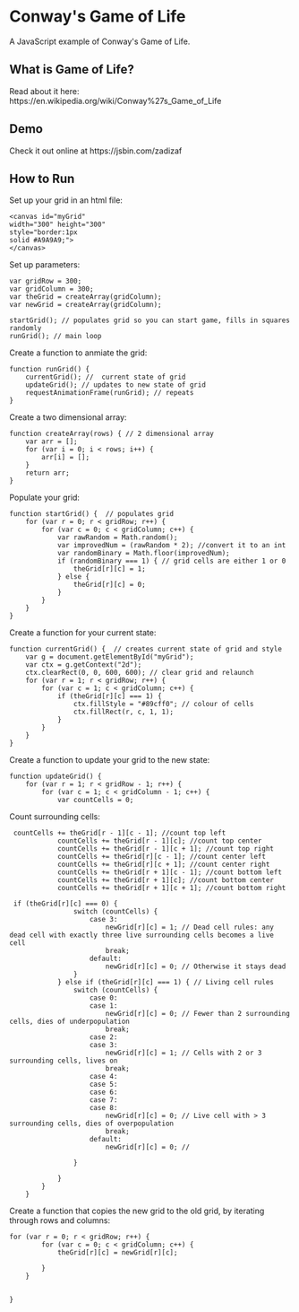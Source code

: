 <h1>Conway's Game of Life</h1>
<p>A JavaScript example of Conway's Game of Life.</p>

<h2>What is Game of Life?</h2>
<p>Read about it here: https://en.wikipedia.org/wiki/Conway%27s_Game_of_Life</p>

<h2>Demo</h2>
<p>Check it out online at https://jsbin.com/zadizaf</p>

<h2>How to Run</h2>

Set up your grid in an html file:
```
<canvas id="myGrid" 
width="300" height="300" 
style="border:1px 
solid #A9A9A9;">
</canvas>
```

Set up parameters:
```
var gridRow = 300;
var gridColumn = 300;
var theGrid = createArray(gridColumn);
var newGrid = createArray(gridColumn);

startGrid(); // populates grid so you can start game, fills in squares randomly
runGrid(); // main loop
```
Create a function to anmiate the grid:
```
function runGrid() { 
    currentGrid(); //  current state of grid
    updateGrid(); // updates to new state of grid
    requestAnimationFrame(runGrid); // repeats 
}
```
Create a two dimensional array:
```
function createArray(rows) { // 2 dimensional array
    var arr = [];
    for (var i = 0; i < rows; i++) {
        arr[i] = [];
    }
    return arr;
}
```

Populate your grid:
```
function startGrid() {  // populates grid
    for (var r = 0; r < gridRow; r++) { 
        for (var c = 0; c < gridColumn; c++) { 
            var rawRandom = Math.random(); 
            var improvedNum = (rawRandom * 2); //convert it to an int
            var randomBinary = Math.floor(improvedNum);
            if (randomBinary === 1) { // grid cells are either 1 or 0
                theGrid[r][c] = 1;
            } else {
                theGrid[r][c] = 0;
            }
        }
    }
}
```

Create a function for your current state:
```
function currentGrid() {  // creates current state of grid and style
    var g = document.getElementById("myGrid");
    var ctx = g.getContext("2d");
    ctx.clearRect(0, 0, 600, 600); // clear grid and relaunch
    for (var r = 1; r < gridRow; r++) { 
        for (var c = 1; c < gridColumn; c++) { 
            if (theGrid[r][c] === 1) {
                ctx.fillStyle = "#89cff0"; // colour of cells
                ctx.fillRect(r, c, 1, 1);
            }
        }
    }
}
```

Create a function to update your grid to the new state:
```
function updateGrid() { 
    for (var r = 1; r < gridRow - 1; r++) {
        for (var c = 1; c < gridColumn - 1; c++) { 
            var countCells = 0;
```

Count surrounding cells:
```
 countCells += theGrid[r - 1][c - 1]; //count top left
            countCells += theGrid[r - 1][c]; //count top center
            countCells += theGrid[r - 1][c + 1]; //count top right
            countCells += theGrid[r][c - 1]; //count center left
            countCells += theGrid[r][c + 1]; //count center right
            countCells += theGrid[r + 1][c - 1]; //count bottom left
            countCells += theGrid[r + 1][c]; //count bottom center
            countCells += theGrid[r + 1][c + 1]; //count bottom right
            
 if (theGrid[r][c] === 0) { 
                switch (countCells) {
                    case 3:
                        newGrid[r][c] = 1; // Dead cell rules: any dead cell with exactly three live surrounding cells becomes a live cell
                        break;
                    default:
                        newGrid[r][c] = 0; // Otherwise it stays dead
                }
            } else if (theGrid[r][c] === 1) { // Living cell rules
                switch (countCells) {
                    case 0:
                    case 1:
                        newGrid[r][c] = 0; // Fewer than 2 surrounding cells, dies of underpopulation
                        break;
                    case 2:
                    case 3:
                        newGrid[r][c] = 1; // Cells with 2 or 3 surrounding cells, lives on 
                        break;
                    case 4:
                    case 5:
                    case 6:
                    case 7:
                    case 8:
                        newGrid[r][c] = 0; // Live cell with > 3 surrounding cells, dies of overpopulation
                        break;
                    default:
                        newGrid[r][c] = 0; //
          
                }

            }
        }
    }
```

Create a function that copies the new grid to the old grid, by iterating through rows and columns:
```
for (var r = 0; r < gridRow; r++) { 
        for (var c = 0; c < gridColumn; c++) { 
            theGrid[r][c] = newGrid[r][c];

        }
    }


}
```
